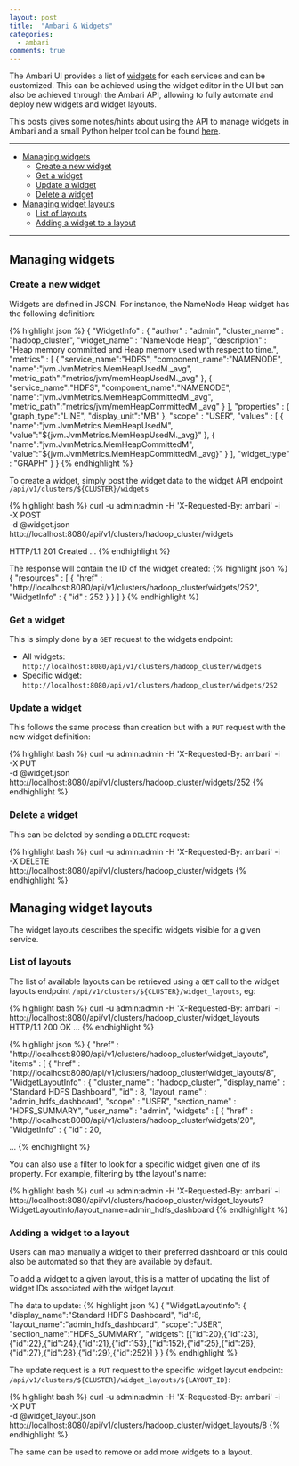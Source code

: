```yaml
---
layout: post
title:  "Ambari & Widgets"
categories:
  - ambari
comments: true
---
```


The Ambari UI provides a list of [widgets] for each services and can be customized.
This can be achieved using the widget editor in the UI but can also be achieved through
the Ambari API, allowing to fully automate and deploy new widgets and widget layouts.

This posts gives some notes/hints about using the API to manage widgets in Ambari and a small Python
helper tool can be found [here](https://github.com/glinmac/hdp-tools/tree/master/ambari/widgets).

---
* [Managing widgets](#managing-widgets)
  * [Create a new widget](#create-a-new-widget)
  * [Get a widget](#get-a-widget)
  * [Update a widget](#update-a-widget)
  * [Delete a widget](#delete-a-widget)
* [Managing widget layouts](#managing-widget-layouts)
  * [List of layouts](#list-of-layouts)
  * [Adding a widget to a layout](#adding-a-widget-to-a-layout)

---

## Managing widgets

### Create a new widget

Widgets are defined in JSON. For instance, the NameNode Heap widget has the following definition:

{% highlight json %}
{
  "WidgetInfo" : {
    "author" : "admin",
    "cluster_name" : "hadoop_cluster",
    "widget_name" : "NameNode Heap",
    "description" : "Heap memory committed and Heap memory used with respect to time.",
    "metrics" : [
      {
        "service_name":"HDFS",
        "component_name":"NAMENODE",
        "name":"jvm.JvmMetrics.MemHeapUsedM._avg",
        "metric_path":"metrics/jvm/memHeapUsedM._avg"
      },
      {
        "service_name":"HDFS",
        "component_name":"NAMENODE",
        "name":"jvm.JvmMetrics.MemHeapCommittedM._avg",
        "metric_path":"metrics/jvm/memHeapCommittedM._avg"
      }
    ],
    "properties" : {
      "graph_type":"LINE",
      "display_unit":"MB"
    },
    "scope" : "USER",
    "values" : [
      {
        "name":"jvm.JvmMetrics.MemHeapUsedM",
        "value":"${jvm.JvmMetrics.MemHeapUsedM._avg}"
      },
      {
        "name":"jvm.JvmMetrics.MemHeapCommittedM",
        "value":"${jvm.JvmMetrics.MemHeapCommittedM._avg}"
      }
    ],
    "widget_type" : "GRAPH"
  }
}
{% endhighlight %}

To create a widget, simply post the widget data to the widget API endpoint `/api/v1/clusters/${CLUSTER}/widgets`

{% highlight bash %}
curl -u admin:admin -H 'X-Requested-By: ambari' -i \
   -X POST \
   -d @widget.json
   http://localhost:8080/api/v1/clusters/hadoop_cluster/widgets

HTTP/1.1 201 Created
...
{% endhighlight %}

The response will contain the ID of the widget created:
{% highlight json %}
{
  "resources" : [
    {
      "href" : "http://localhost:8080/api/v1/clusters/hadoop_cluster/widgets/252",
      "WidgetInfo" : {
        "id" : 252
      }
    }
  ]
}
{% endhighlight %}

### Get a widget

This is simply done by a `GET` request to the widgets endpoint:

* All widgets: `http://localhost:8080/api/v1/clusters/hadoop_cluster/widgets`
* Specific widget: `http://localhost:8080/api/v1/clusters/hadoop_cluster/widgets/252`

### Update a widget

This follows the same process than creation but with a `PUT` request with the new widget definition:

{% highlight bash %}
curl -u admin:admin -H 'X-Requested-By: ambari' -i \
    -X PUT \
    -d @widget.json
    http://localhost:8080/api/v1/clusters/hadoop_cluster/widgets/252
{% endhighlight %}

### Delete a widget

This can be deleted by sending a `DELETE` request:

{% highlight bash %}
curl -u admin:admin -H 'X-Requested-By: ambari' -i \
    -X DELETE \
    http://localhost:8080/api/v1/clusters/hadoop_cluster/widgets
{% endhighlight %}

## Managing widget layouts

The widget layouts describes the specific widgets visible for a given service.

### List of layouts

The list of available layouts can be retrieved using a `GET` call to the widget layouts endpoint `/api/v1/clusters/${CLUSTER}/widget_layouts`, eg:

{% highlight bash %}
curl -u admin:admin -H 'X-Requested-By: ambari' -i  \
    http://localhost:8080/api/v1/clusters/hadoop_cluster/widget_layouts
HTTP/1.1 200 OK
...
{% endhighlight %}

{% highlight json %}
{
  "href" : "http://localhost:8080/api/v1/clusters/hadoop_cluster/widget_layouts",
  "items" : [
    {
      "href" : "http://localhost:8080/api/v1/clusters/hadoop_cluster/widget_layouts/8",
      "WidgetLayoutInfo" : {
        "cluster_name" : "hadoop_cluster",
        "display_name" : "Standard HDFS Dashboard",
        "id" : 8,
        "layout_name" : "admin_hdfs_dashboard",
        "scope" : "USER",
        "section_name" : "HDFS_SUMMARY",
        "user_name" : "admin",
        "widgets" : [
          {
            "href" : "http://localhost:8080/api/v1/clusters/hadoop_cluster/widgets/20",
            "WidgetInfo" : {
              "id" : 20,

...
{% endhighlight %}

You can also use a filter to look for a specific widget given one of its property. For example, filtering by tthe layout's name:

{% highlight bash %}
curl -u admin:admin -H 'X-Requested-By: ambari' -i  \
    http://localhost:8080/api/v1/clusters/hadoop_cluster/widget_layouts?WidgetLayoutInfo/layout_name=admin_hdfs_dashboard
{% endhighlight %}

### Adding a widget to a layout

Users can map manually a widget to their preferred dashboard or this could also be automated so that they are available by default.

To add a widget to a given layout, this is a matter of updating the list of widget IDs associated with the widget layout.

The data to update:
{% highlight json %}
{
  "WidgetLayoutInfo":
    {
        "display_name":"Standard HDFS Dashboard",
        "id":8,
        "layout_name":"admin_hdfs_dashboard",
        "scope":"USER",
        "section_name":"HDFS_SUMMARY",
        "widgets":
            [{"id":20},{"id":23},{"id":22},{"id":24},{"id":21},{"id":153},{"id":152},{"id":25},{"id":26},{"id":27},{"id":28},{"id":29},{"id":252}]
    }
}
{% endhighlight %}

The update request is a `PUT` request to the specific widget layout endpoint: `/api/v1/clusters/${CLUSTER}/widget_layouts/${LAYOUT_ID}`:

{% highlight bash %}
curl -u admin:admin -H 'X-Requested-By: ambari' -i  \
    -X PUT \
    -d @widget_layout.json \
    http://localhost:8080/api/v1/clusters/hadoop_cluster/widget_layouts/8
{% endhighlight %}

The same can be used to remove or add more widgets to a layout.


[widgets]: https://cwiki.apache.org/confluence/display/AMBARI/Enhanced+Service+Dashboard
